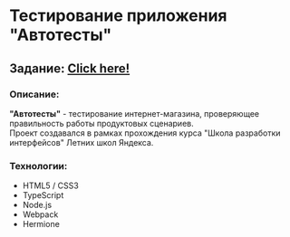 # Тестирование приложения "Автотесты"
## Задание:  [Click here!](https://school.yandex.ru/courses/52/groups/1221/lessons/210/tasks/417/solutions/194135)


### Описание:
**"Автотесты"** -  тестирование интернет-магазина, проверяющее правильность работы продуктовых сценариев.<br>
Проект создавался в рамках прохождения курса "Школа разработки интерфейсов" Летних школ Яндекса.<br>

### Технологии:
- HTML5 / CSS3
- TypeScript
- Node.js
- Webpack
- Hermione

